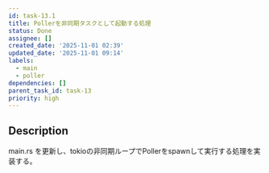 ```yaml
---
id: task-13.1
title: Pollerを非同期タスクとして起動する処理
status: Done
assignee: []
created_date: '2025-11-01 02:39'
updated_date: '2025-11-01 09:14'
labels:
  - main
  - poller
dependencies: []
parent_task_id: task-13
priority: high
---
```


## Description

<!-- SECTION:DESCRIPTION:BEGIN -->
main.rs を更新し、tokioの非同期ループでPollerをspawnして実行する処理を実装する。
<!-- SECTION:DESCRIPTION:END -->
